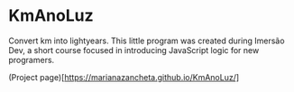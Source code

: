 # KmAnoLuz
 Convert km into lightyears. This little program was created during Imersão Dev, a short course focused in introducing JavaScript logic for new programers.
 
 (Project page)[https://marianazancheta.github.io/KmAnoLuz/]
